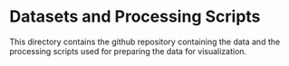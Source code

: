 # Datasets and Processing Scripts

This directory contains the github repository containing
the data and the processing scripts used for
preparing the data for visualization.